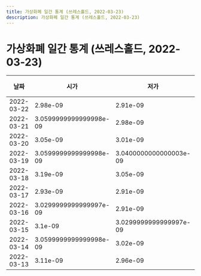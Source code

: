 ```yaml
---
title: 가상화폐 일간 통계 (쓰레스홀드, 2022-03-23)
description: 가상화폐 일간 통계 (쓰레스홀드, 2022-03-23)
---
```


가상화폐 일간 통계 (쓰레스홀드, 2022-03-23)
===

|날짜|시가|저가|고가|종가|비고|
|--|--|--|--|--|--|
|2022-03-22|2.98e-09|2.91e-09|2.9900000000000002e-09|2.92e-09|    |
|2022-03-21|3.0599999999999998e-09|2.98e-09|3.1e-09|3.0599999999999998e-09|    |
|2022-03-20|3.05e-09|3.01e-09|3.1200000000000004e-09|3.01e-09|    |
|2022-03-19|3.0599999999999998e-09|3.0400000000000003e-09|3.1e-09|3.1e-09|    |
|2022-03-18|3.19e-09|3.05e-09|3.19e-09|3.13e-09|    |
|2022-03-17|2.93e-09|2.91e-09|3.38e-09|3.0599999999999998e-09|    |
|2022-03-16|3.0299999999999997e-09|2.91e-09|3.0299999999999997e-09|2.93e-09|    |
|2022-03-15|3.1e-09|3.0299999999999997e-09|3.15e-09|3.0299999999999997e-09|    |
|2022-03-14|3.0599999999999998e-09|3.02e-09|3.53e-09|3.11e-09|    |
|2022-03-13|3.11e-09|2.96e-09|3.15e-09|3.0599999999999998e-09|    |
